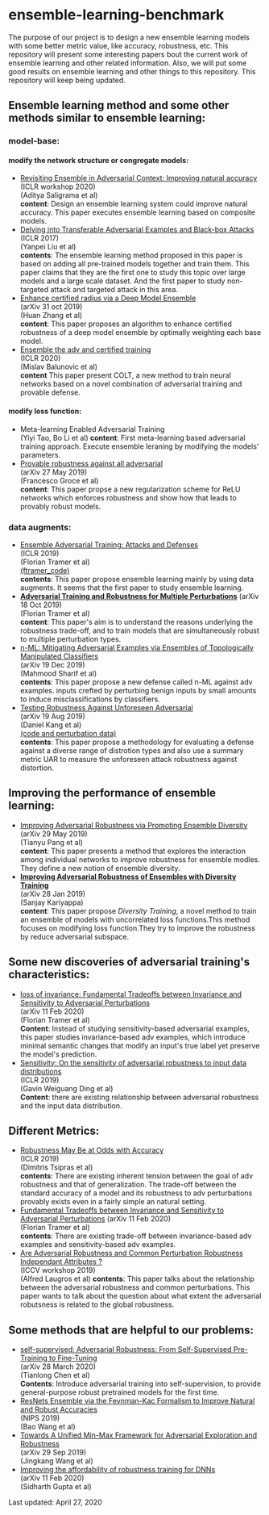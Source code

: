# ensemble-learning-benchmark
The purpose of our project is to design a new ensemble learning models with some better metric value, like accuracy, robustness, etc. 
This repository will present some interesting papers bout the current work of ensemble learning and other related information. Also, we will put some good results on ensemble learning and other things to this repository. This repository will keep being updated. 

## Ensemble learning method and some other methods similar to ensemble learning:

### model-base:  

#### modify the network structure or congregate models:  


* [Revisiting Ensemble in Adversarial Context: Improving natural accuracy](https://arxiv.org/pdf/2002.11572.pdf)  
(ICLR workshop 2020)  
(Aditya Saligrama et al)  
**content**: Design an ensemble learning system could improve natural accuracy. This paper executes ensemble learning based on composite models.  
* [Delving into Transferable Adversarial Examples and Black-box Attacks](https://arxiv.org/abs/1611.02770)  
(ICLR 2017)  
(Yanpei Liu et al)  
**contents**: The ensemble learning method proposed in this paper is based on adding all pre-trained models together and train them. This paper claims that they are the first one to study this topic over large models and a large scale dataset. And the first paper to study non-targeted attack and targeted attack in this area.  
* [Enhance certified radius via a Deep Model Ensemble](https://arxiv.org/pdf/1910.14655.pdf)  
(arXiv 31 oct 2019)  
(Huan Zhang et al)  
**content**: This paper proposes an algorithm to enhance certified robustness of a deep model ensemble by optimally weighting each base model.  
* [Ensemble the adv and certified training](https://openreview.net/forum?id=SJxSDxrKDr)  
(ICLR 2020)  
(Mislav Balunovic et al)  
**content** This paper present COLT, a new method to train neural networks based on a novel combination of adversarial training and provable defense.  

#### modify loss function:    

* Meta-learning Enabled Adversarial Training  
(Yiyi Tao, Bo Li et al)
**content**: First meta-learning based adversarial training approach. Execute ensemble leraning by modifying the models' parameters.  
* [Provable robustness against all adversarial](https://arxiv.org/pdf/1905.11213.pdf)  
(arXiv 27 May 2019)  
(Francesco Groce et al)  
**content**: This paper propse a new regularization scheme for ReLU networks which enforces robustness and show how that leads to provably robust models.

### data augments:

* [Ensemble Adversarial Training: Attacks and Defenses](https://arxiv.org/abs/1705.07204)  
(ICLR 2019)  
(Florian Tramer et al)  
[(ftramer_code)](https://github.com/ftramer/ensemble-adv-training)  
**contents**: This paper propose ensemble learning mainly by using data augments. It seems that the first paper to study ensemble learning.  
* [**Adversarial Training and Robustness for Multiple Perturbations**](https://arxiv.org/pdf/1904.13000.pdf) 
(arXiv 18 Oct 2019)  
(Florian Tramer et al)  
**content**: This paper's aim is to understand the reasons underlying the robustness trade-off, and to train models that are simultaneously robust to multiple perturbation types.
* [n-ML: Mitigating Adversarial Examples via Ensembles of Topologically Manipulated Classifiers](https://arxiv.org/pdf/1912.09059.pdf)  
(arXiv 19 Dec 2019)  
(Mahmood Sharif et al)  
**contents**: This paper propose a new defense called n-ML against adv examples. inputs crefted by perturbing benign inputs by small amounts to induce misclassifications by classifiers. 
* [Testing Robustness Against Unforeseen Adversarial](https://arxiv.org/abs/1908.08016)  
(arXiv 19 Aug 2019)  
(Daniel Kang et al)  
[(code and perturbation data)](https://github.com/ddkang/advex-uar)  
**contents**: This paper propose a methodology for evaluating a defense against a diverse range of distrotion types and also use a summary metric UAR to measure the unforeseen attack robustness against distortion. 

## Improving the performance of ensemble learning:
* [Improving Adversarial Robustness via Promoting Ensemble Diversity](https://arxiv.org/pdf/1901.08846.pdf)  
(arXiv 29 May 2019)  
(Tianyu Pang et al)  
**content**: This paper presents a method that explores the interaction among individual networks to improve robustness for ensemble modles. They define a new notion of ensemble diversity.  
* [**Improving Adversarial Robustness of Ensembles with Diversity Training**](https://arxiv.org/pdf/1901.09981.pdf)  
(arXiv 28 Jan 2019)  
(Sanjay Kariyappa)  
**content**: This paper propose *Diversity Training*, a novel method to train an ensemble of models with uncorrelated loss functions.This method focuses on modifying loss function.They try to improve the robustness by reduce adversarial subspace.



## Some new discoveries of adversarial training's characteristics:  
* [loss of invariance: Fundamental Tradeoffs between Invariance and Sensitivity to Adversarial Perturbations](https://arxiv.org/pdf/2002.04599.pdf)  
(arXiv 11 Feb 2020)  
(Florian Tramer et al)  
**Content**: Instead of studying sensitivity-based adversarial examples, this paper studies invariance-based adv examples, which introduce minimal semantic changes that modify an input's true label yet preserve the model's prediction.  
* [Sensitivity: On the sensitivity of adversarial robustness to input data distributions](https://openreview.net/pdf?id=S1xNEhR9KX)  
(ICLR 2019)  
(Gavin Weiguang Ding et al)  
**Content**: there are existing relationship between adversarial robustness and the input data distribution.  

## Different Metrics:   
* [Robustness May Be at Odds with Accuracy](https://openreview.net/forum?id=SyxAb30cY7)  
(ICLR 2019)  
(Dimitris Tsipras et al)  
**contents**: There are existing inherent tension between the goal of adv robustness and that of generalization. The trade-off between the standard accuracy of a model and its robustness to adv perturbations provably exists even in a fairly simple an natural setting.  
* [Fundamental Tradeoffs between Invariance and Sensitivity to Adversarial Perturbations](https://arxiv.org/pdf/2002.04599.pdf)
(arXiv 11 Feb 2020)  
(Florian Tramer et al)  
**contents**: There are existing trade-off between invariance-based adv examples and sensitivity-based adv examples.  
* [Are Adversarial Robustness and Common Perturbation Robustness Independant Attributes ?](http://openaccess.thecvf.com/content_ICCVW_2019/papers/RLQ/Laugros_Are_Adversarial_Robustness_and_Common_Perturbation_Robustness_Independant_Attributes__ICCVW_2019_paper.pdf)  
(ICCV workshop 2019)  
(Alfred Laugros et al)
**contents**: This paper talks about the relationship between the adversarial robustness and common perturbations. This paper wants to talk about the question about what extent the adversarial robutsness is related to the global robustness. 

## Some methods that are helpful to our problems:  
* [self-supervised: Adversarial Robustness: From Self-Supervised Pre-Training to Fine-Tuning](https://arxiv.org/pdf/2003.12862.pdf)   
(arXiv 28 March 2020)    
(Tianlong Chen et al)  
**Contents**: Introduce adversarial training into self-supervision, to provide general-purpose robust pretrained models for the first time.  
* [ResNets Ensemble via the Feynman-Kac Formalism to Improve Natural and Robust Accuracies](https://papers.nips.cc/paper/8443-resnets-ensemble-via-the-feynman-kac-formalism-to-improve-natural-and-robust-accuracies.pdf)  
(NIPS 2019)  
(Bao Wang et al)  
* [Towards A Unified Min-Max Framework for Adversarial Exploration and Robustness](https://www.researchgate.net/profile/Jiacen_Xu2/publication/333679480_Beyond_Adversarial_Training_Min-Max_Optimization_in_Adversarial_Attack_and_Defense/links/5dbfb886a6fdcc212800a8ef/Beyond-Adversarial-Training-Min-Max-Optimization-in-Adversarial-Attack-and-Defense.pdf)  
(arXiv 29 Sep 2019)  
(Jingkang Wang et al)  
* [Improving the affordability of robustness training for DNNs](https://arxiv.org/pdf/2002.04237.pdf)  
(arXiv 11 Feb 2020)  
(Sidharth Gupta et al)  



Last updated: April 27, 2020
